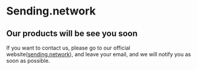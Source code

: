 # Sending.network
## Our products will be see you soon
If you want to contact us, please go to our official website([sending.network](https://sending.network/)), and leave your email, and we will notify you as soon as possible.
